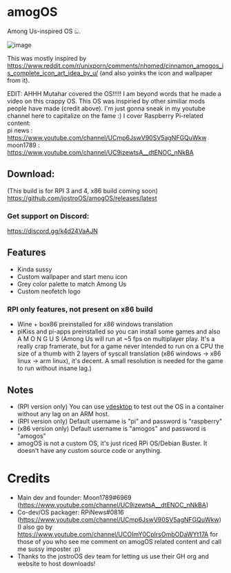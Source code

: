 # amogOS
Among Us-inspired OS ඞ.

![image](https://user-images.githubusercontent.com/44128563/119536694-98920980-bd46-11eb-950e-425475bb90ac.png)

This was mostly inspired by https://www.reddit.com/r/unixporn/comments/nhomed/cinnamon_amogos_is_complete_icon_art_idea_by_u/ (and also yoinks the icon and wallpaper from it).

EDIT: AHHH Mutahar covered the OS!!!!! I am beyond words that he made a video on this crappy OS. This OS was inspiried by other similiar mods people have made (credit above). I'm just gonna sneak in my youtube channel here to capitalize on the fame :) I cover Raspberry Pi-related content:  
pi news : https://www.youtube.com/channel/UCmp6JswV90SV5agNFGQuWkw  
moon1789 : https://www.youtube.com/channel/UC9izewtsA__dtENOC_nNkBA 

## Download:
(This build is for RPI 3 and 4, x86 build coming soon)
https://github.com/jostroOS/amogOS/releases/latest

### Get support on Discord:
https://discord.gg/k4d24VaAJN

## Features
- Kinda sussy
- Custom wallpaper and start menu icon
- Grey color palette to match Among Us
- Custom neofetch logo

### RPI only features, not present on x86 build
- Wine + box86 preinstalled for x86 windows translation
- piKiss and pi-apps preinstalled so you can install some games and also A M O N G U S
(Among Us will run at ~5 fps on multiplayer play. It's a really crap framerate, but for a game never intended to run on a CPU the size of a thumb with 2 layers of syscall translation (x86 windows -> x86 linux -> arm linux), it's decent. A small resolution is needed for the game to run without insane lag.)

## Notes
- (RPI version only) You can use [vdesktop](https://github.com/Botspot/vdesktop) to test out the OS in a container without any lag on an ARM host.
- (RPI version only) Default username is "pi" and password is "raspberry"
- (x86 version only) Default username is "amogos" and password is "amogos"
- amogOS is not a custom OS, it's just riced RPi OS/Debian Buster. It doesn't have any custom source code or anything.

# Credits
- Main dev and founder: Moon1789#6969 (https://www.youtube.com/channel/UC9izewtsA__dtENOC_nNkBA)
- Co-dev/OS packager: RPiNews#0816 (https://www.youtube.com/channel/UCmp6JswV90SV5agNFGQuWkw) (I also go by https://www.youtube.com/channel/UCOImY0CpIrsOmbODaWYt17A for those of you who see me comment on amogOS related content and call me sussy imposter :p)
- Thanks to the jostroOS dev team for letting us use their GH org and website to host downloads!
